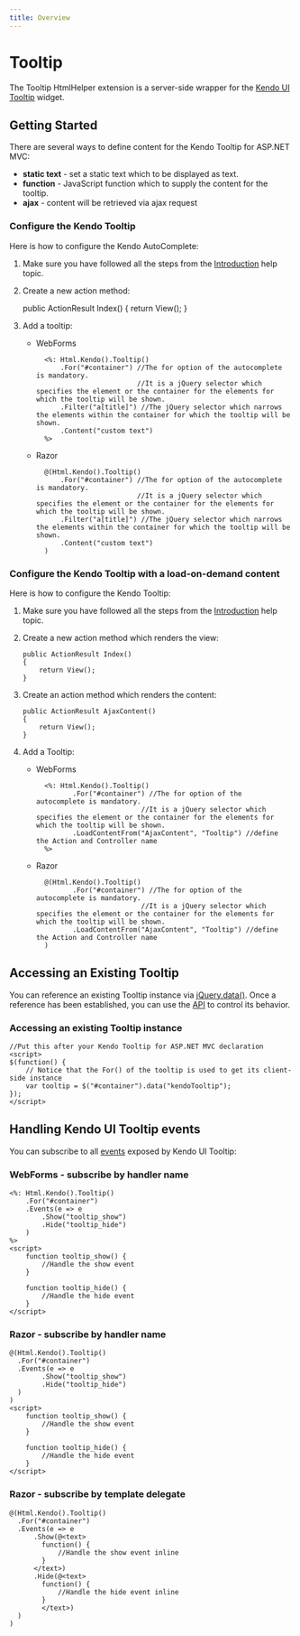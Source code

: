 ```yaml
---
title: Overview
---
```


# Tooltip

The Tooltip HtmlHelper extension is a server-side wrapper for the [Kendo UI Tooltip](/api/web/tooltip) widget.

## Getting Started

There are several ways to define content for the Kendo Tooltip for ASP.NET MVC:

*   **static text** - set a static text which to be displayed as text.
*   **function** - JavaScript function which to supply the content for the tooltip.
*   **ajax** - content will be retrieved via ajax request

### Configure the Kendo Tooltip

Here is how to configure the Kendo AutoComplete:

 1.  Make sure you have followed all the steps from the [Introduction](/getting-started/using-kendo-with/aspnet-mvc/introduction) help topic.
 2.  Create a new action method:

        public ActionResult Index()
        {
            return View();
        }
 3.  Add a tooltip:
     - WebForms

             <%: Html.Kendo().Tooltip()
                 .For("#container") //The for option of the autocomplete is mandatory.
                                    //It is a jQuery selector which specifies the element or the container for the elements for which the tooltip will be shown.
                 .Filter("a[title]") //The jQuery selector which narrows the elements within the container for which the tooltip will be shown.
                 .Content("custom text")
             %>
     - Razor

             @(Html.Kendo().Tooltip()
                 .For("#container") //The for option of the autocomplete is mandatory.
                                    //It is a jQuery selector which specifies the element or the container for the elements for which the tooltip will be shown.
                 .Filter("a[title]") //The jQuery selector which narrows the elements within the container for which the tooltip will be shown.
                 .Content("custom text")
             )

### Configure the Kendo Tooltip with a load-on-demand content

Here is how to configure the Kendo Tooltip:

1.  Make sure you have followed all the steps from the [Introduction](/getting-started/using-kendo-with/aspnet-mvc/introduction) help topic.

2.  Create a new action method which renders the view:

        public ActionResult Index()
        {
            return View();
        }
3.  Create an action method which renders the content:

        public ActionResult AjaxContent()
        {
            return View();
        }
4.  Add a Tooltip:
    - WebForms

            <%: Html.Kendo().Tooltip()
                   .For("#container") //The for option of the autocomplete is mandatory.
                                    //It is a jQuery selector which specifies the element or the container for the elements for which the tooltip will be shown.
                   .LoadContentFrom("AjaxContent", "Tooltip") //define the Action and Controller name
            %>
    - Razor

            @(Html.Kendo().Tooltip()
                   .For("#container") //The for option of the autocomplete is mandatory.
                                    //It is a jQuery selector which specifies the element or the container for the elements for which the tooltip will be shown.
                   .LoadContentFrom("AjaxContent", "Tooltip") //define the Action and Controller name
            )

## Accessing an Existing Tooltip

You can reference an existing Tooltip instance via [jQuery.data()](http://api.jquery.com/jQuery.data/).
Once a reference has been established, you can use the [API](/api/web/tooltip#methods) to control its behavior.

### Accessing an existing Tooltip instance

    //Put this after your Kendo Tooltip for ASP.NET MVC declaration
    <script>
    $(function() {
        // Notice that the For() of the tooltip is used to get its client-side instance
        var tooltip = $("#container").data("kendoTooltip");
    });
    </script>


## Handling Kendo UI Tooltip events

You can subscribe to all [events](/api/web/tooltip#events) exposed by Kendo UI Tooltip:

### WebForms - subscribe by handler name

    <%: Html.Kendo().Tooltip()
        .For("#container")
        .Events(e => e
            .Show("tooltip_show")
            .Hide("tooltip_hide")
        )
    %>
    <script>
        function tooltip_show() {
            //Handle the show event
        }

        function tooltip_hide() {
            //Handle the hide event
        }
    </script>


### Razor - subscribe by handler name

    @(Html.Kendo().Tooltip()
      .For("#container")
      .Events(e => e
            .Show("tooltip_show")
            .Hide("tooltip_hide")
      )
    )
    <script>
        function tooltip_show() {
            //Handle the show event
        }

        function tooltip_hide() {
            //Handle the hide event
        }
    </script>


### Razor - subscribe by template delegate

    @(Html.Kendo().Tooltip()
      .For("#container")
      .Events(e => e
          .Show(@<text>
            function() {
                //Handle the show event inline
            }
          </text>)
          .Hide(@<text>
            function() {
                //Handle the hide event inline
            }
            </text>)
      )
    )

